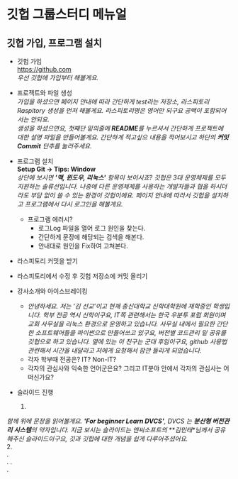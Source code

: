 # 깃헙 그룹스터디 메뉴얼

## 깃헙 가입, 프로그램 설치
- 깃헙 가입  
https://github.com  
_우선 깃헙에 가입부터 해볼게요._  
  
- 프로젝트와 파일 생성  
_가입을 하셨으면 페이지 안내에 따라 간단하게 test라는 저장소, 라스피토리Raspitory 생성을 먼저 해볼게요. 라스피토리명은 영어만 되구요 공백이 포함되어서는 안되요._  
_생성을 하셨으면요, 첫째단 밑의줄에 **README**를 누르셔서 간단하게 프로젝트에 대한 설명 파일을 만들어볼게요. 간단하게 적고싶으 내용을 적어보시고 하단의 **커밋Commit** 단추를 눌러주세요._    

- 프로그램 설치  
**Setup Git -> Tips: Window**  
_상단에 보시면 **'맥, 윈도우, 리눅스'** 항목이 보이시죠? 깃헙은 3대 운영체제를 모두 지원하는 솔류션입니다. 나중에 다른 운영체제를 사용하는 개발자들과 협을 하시더라도 부담 없이 쓸 수 있는 환경이 깃헙이에요. 페이지 안내에 따라서 깃헙을 설치하고 프로그램에서 다시 로그인을 해볼게요._   

  - 프로그램 에러시?
    - 로그Log 파일을 열어 로그 원인을 찾는다.
    - 간단하게 문장에 해당되는 검색을 해본다.
    - 안내대로 원인을 Fix하여 고쳐본다.

- 라스피토리 커밋을 받기
- 라스피토리에서 수정 후 깃헙 저장소에 커밋 올리기

- 강사소개와 아이스브레이킹
  - _안녕하세요. 저는 '김 선교'이고 현재 총신대학교 신학대학원에 재학중인 학생입니다. 학부 전공 역시 신학이구요, IT쪽 관련해서는 한국 우분투 포럼 회원이며 교회 사무실을 리눅스 환경으로 운영하고 있습니다. 사무실 내에서 필요한 간단한 소프트웨어들을 파이썬으로 만들어쓰고 있구요, 버전별 코드관리 밑 공유를 깃헙으로 하고 있습니다. 옆에 있는 이 친구는 군대 후임이구요, github 사용법 관련해서 시간을 내달라고 저에게 요청해서 잠깐 들리게 되었습니다._  
  - 각자 학부때 전공은?  IT? Non-IT?
  - 각자의 관심사와 익숙한 언어군은요? 그리고 IT분야 안에서 각자의 관심사는 어떠신가요?

- 슬라이드 진행  

  1.  
_함께 위에 문장을 읽어볼게요. **'For beginner Learn DVCS'**, DVCS 는 **분산형 버전관리 시스템**의 약자입니다. 지금 보시는 슬라이드는 엔씨소프트의 **김민태*님께서 공유해주신 슬라이드이구요, 깃과 깃헙에 대한 개념을 쉽게 다루어주셨어요._  
  2.  
  .  
  .
  .  
  .  
